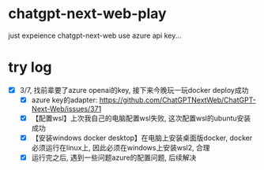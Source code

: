# chatgpt-next-web-play
just expeience chatgpt-next-web use azure api key...
# try log
- [x] 3/7, 找前辈要了azure openai的key, 接下来今晚玩一玩docker deploy成功
  - [x] azure key的adapter: https://github.com/ChatGPTNextWeb/ChatGPT-Next-Web/issues/371
  - [x] 【配置wsl】上次我自己的电脑配置wsl失败, 这次配置wsl的ubuntu安装成功
  - [x] 【安装windows docker desktop】在电脑上安装桌面版docker, docker必须运行在linux上, 因此必须在windows上安装wsl2, 合理
  - [x] 运行完之后, 遇到一些问题azure的配置问题, 后续解决 
